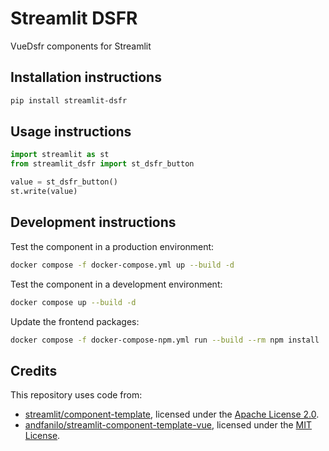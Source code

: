 # Streamlit DSFR

VueDsfr components for Streamlit


## Installation instructions

```sh
pip install streamlit-dsfr
```


## Usage instructions

```python
import streamlit as st
from streamlit_dsfr import st_dsfr_button

value = st_dsfr_button()
st.write(value)
```


## Development instructions

Test the component in a production environment:

```sh
docker compose -f docker-compose.yml up --build -d
```

Test the component in a development environment:

```sh
docker compose up --build -d
```

Update the frontend packages:

```sh
docker compose -f docker-compose-npm.yml run --build --rm npm install
```


## Credits

This repository uses code from:
- [streamlit/component-template](https://github.com/streamlit/component-template), licensed under the [Apache License 2.0](https://github.com/streamlit/component-template/blob/master/LICENSE).
- [andfanilo/streamlit-component-template-vue](https://github.com/andfanilo/streamlit-component-template-vue), licensed under the [MIT License](https://github.com/andfanilo/streamlit-component-template-vue/blob/vue3/LICENSE).
